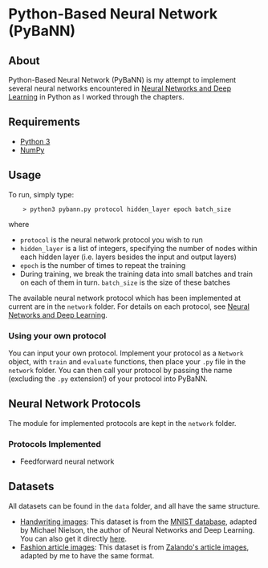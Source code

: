 # Python-Based Neural Network (PyBaNN)

## About
Python-Based Neural Network (PyBaNN) is my attempt to implement several neural networks encountered in [Neural Networks and Deep Learning](http://neuralnetworksanddeeplearning.com) in Python as I worked through the chapters.

## Requirements
- [Python 3](https://www.python.org)
- [NumPy](https://numpy.org)

## Usage
To run, simply type:
```shell-script
    > python3 pybann.py protocol hidden_layer epoch batch_size
```
where
- `protocol` is the neural network protocol you wish to run
- `hidden_layer` is a list of integers, specifying the number of nodes within each hidden layer (i.e. layers besides the input and output layers)
- `epoch` is the number of times to repeat the training
- During training, we break the training data into small batches and train on each of them in turn. `batch_size` is the size of these batches

The available neural network protocol which has been implemented at current are in the `network` folder. For details on each protocol, see [Neural Networks and Deep Learning](http://neuralnetworksanddeeplearning.com).

### Using your own protocol
You can input your own protocol. Implement your protocol as a `Network` object, with `train` and `evaluate` functions, then place your `.py` file in the `network` folder. You can then call your protocol by passing the name (excluding the `.py` extension!) of your protocol into PyBaNN.

## Neural Network Protocols
The module for implemented protocols are kept in the `network` folder.

### Protocols Implemented
- Feedforward neural network

## Datasets
All datasets can be found in the `data` folder, and all have the same structure.
- [Handwriting images](https://github.com/njhlai/homepage/blob/master/data/mnist.pkl.gz): This dataset is from the [MNIST database](http://yann.lecun.com/exdb/mnist/), adapted by Michael Nielson, the author of Neural Networks and Deep Learning. You can also get it directly [here](https://github.com/mnielsen/neural-networks-and-deep-learning).
- [Fashion article images](https://github.com/njhlai/homepage/blob/master/data/fashion_mnist.pkl.gz): This dataset is from [Zalando's article images](https://github.com/zalandoresearch/fashion-mnist), adapted by me to have the same format.